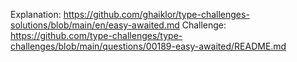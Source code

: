 Explanation: https://github.com/ghaiklor/type-challenges-solutions/blob/main/en/easy-awaited.md
Challenge: https://github.com/type-challenges/type-challenges/blob/main/questions/00189-easy-awaited/README.md
